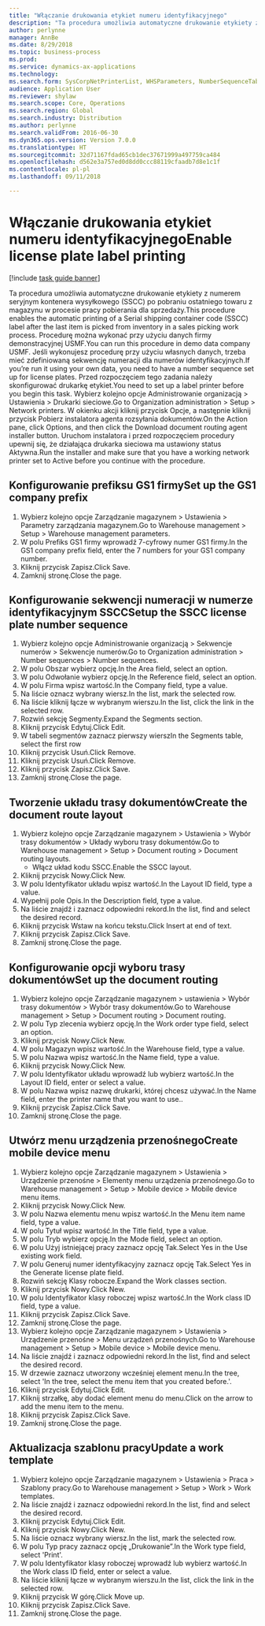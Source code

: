 ```yaml
--- 
title: "Włączanie drukowania etykiet numeru identyfikacyjnego"
description: "Ta procedura umożliwia automatyczne drukowanie etykiety z numerem seryjnym kontenera wysyłkowego (SSCC) po pobraniu ostatniego towaru z magazynu w procesie pracy pobierania dla sprzedaży."
author: perlynne
manager: AnnBe
ms.date: 8/29/2018
ms.topic: business-process
ms.prod: 
ms.service: dynamics-ax-applications
ms.technology: 
ms.search.form: SysCorpNetPrinterList, WHSParameters, NumberSequenceTableListPage, NumberSequenceDetails, WHSDocumentRoutingLayout, WHSDocumentRouting, WHSRFMenuItem, WHSRFMenu, WHSWorkTemplateTable
audience: Application User
ms.reviewer: shylaw
ms.search.scope: Core, Operations
ms.search.region: Global
ms.search.industry: Distribution
ms.author: perlynne
ms.search.validFrom: 2016-06-30
ms.dyn365.ops.version: Version 7.0.0
ms.translationtype: HT
ms.sourcegitcommit: 32d71167fdad65cb1dec37671999a497759ca484
ms.openlocfilehash: d562e3a757ed0d8dd0ccc88119cfaadb7d8e1c1f
ms.contentlocale: pl-pl
ms.lasthandoff: 09/11/2018

---
```

# <a name="enable-license-plate-label-printing"></a><span data-ttu-id="4246a-103">Włączanie drukowania etykiet numeru identyfikacyjnego</span><span class="sxs-lookup"><span data-stu-id="4246a-103">Enable license plate label printing</span></span>

[!include [task guide banner](../../includes/task-guide-banner.md)]

<span data-ttu-id="4246a-104">Ta procedura umożliwia automatyczne drukowanie etykiety z numerem seryjnym kontenera wysyłkowego (SSCC) po pobraniu ostatniego towaru z magazynu w procesie pracy pobierania dla sprzedaży.</span><span class="sxs-lookup"><span data-stu-id="4246a-104">This procedure enables the automatic printing of a Serial shipping container code (SSCC) label after the last item is picked from inventory in a sales picking work process.</span></span> <span data-ttu-id="4246a-105">Procedurę można wykonać przy użyciu danych firmy demonstracyjnej USMF.</span><span class="sxs-lookup"><span data-stu-id="4246a-105">You can run this procedure in demo data company USMF.</span></span> <span data-ttu-id="4246a-106">Jeśli wykonujesz procedurę przy użyciu własnych danych, trzeba mieć zdefiniowaną sekwencję numeracji dla numerów identyfikacyjnych.</span><span class="sxs-lookup"><span data-stu-id="4246a-106">If you’re run it using your own data, you need to have a number sequence set up for license plates.</span></span> <span data-ttu-id="4246a-107">Przed rozpoczęciem tego zadania należy skonfigurować drukarkę etykiet.</span><span class="sxs-lookup"><span data-stu-id="4246a-107">You need to set up a label printer before you begin this task.</span></span> <span data-ttu-id="4246a-108">Wybierz kolejno opcje Administrowanie organizacją > Ustawienia > Drukarki sieciowe.</span><span class="sxs-lookup"><span data-stu-id="4246a-108">Go to Organization administration > Setup > Network printers.</span></span> <span data-ttu-id="4246a-109">W okienku akcji kliknij przycisk Opcje, a następnie kliknij przycisk Pobierz instalatora agenta rozsyłania dokumentów.</span><span class="sxs-lookup"><span data-stu-id="4246a-109">On the Action pane, click Options, and then click the Download document routing agent installer button.</span></span> <span data-ttu-id="4246a-110">Uruchom instalatora i przed rozpoczęciem procedury upewnij się, że działająca drukarka sieciowa ma ustawiony status Aktywna.</span><span class="sxs-lookup"><span data-stu-id="4246a-110">Run the installer and make sure that you have a working network printer set to Active before you continue with the procedure.</span></span>


## <a name="set-up-the-gs1-company-prefix"></a><span data-ttu-id="4246a-111">Konfigurowanie prefiksu GS1 firmy</span><span class="sxs-lookup"><span data-stu-id="4246a-111">Set up the GS1 company prefix</span></span>
1. <span data-ttu-id="4246a-112">Wybierz kolejno opcje Zarządzanie magazynem > Ustawienia > Parametry zarządzania magazynem.</span><span class="sxs-lookup"><span data-stu-id="4246a-112">Go to Warehouse management > Setup > Warehouse management parameters.</span></span>
2. <span data-ttu-id="4246a-113">W polu Prefiks GS1 firmy wprowadź 7-cyfrowy numer GS1 firmy.</span><span class="sxs-lookup"><span data-stu-id="4246a-113">In the GS1 company prefix field, enter the 7 numbers for your GS1 company number.</span></span>
3. <span data-ttu-id="4246a-114">Kliknij przycisk Zapisz.</span><span class="sxs-lookup"><span data-stu-id="4246a-114">Click Save.</span></span>
4. <span data-ttu-id="4246a-115">Zamknij stronę.</span><span class="sxs-lookup"><span data-stu-id="4246a-115">Close the page.</span></span>

## <a name="setup-the-sscc-license-plate-number-sequence"></a><span data-ttu-id="4246a-116">Konfigurowanie sekwencji numeracji w numerze identyfikacyjnym SSCC</span><span class="sxs-lookup"><span data-stu-id="4246a-116">Setup the SSCC license plate number sequence</span></span>
1. <span data-ttu-id="4246a-117">Wybierz kolejno opcje Administrowanie organizacją > Sekwencje numerów > Sekwencje numerów.</span><span class="sxs-lookup"><span data-stu-id="4246a-117">Go to Organization administration > Number sequences > Number sequences.</span></span>
2. <span data-ttu-id="4246a-118">W polu Obszar wybierz opcję.</span><span class="sxs-lookup"><span data-stu-id="4246a-118">In the Area field, select an option.</span></span>
3. <span data-ttu-id="4246a-119">W polu Odwołanie wybierz opcję.</span><span class="sxs-lookup"><span data-stu-id="4246a-119">In the Reference field, select an option.</span></span>
4. <span data-ttu-id="4246a-120">W polu Firma wpisz wartość.</span><span class="sxs-lookup"><span data-stu-id="4246a-120">In the Company field, type a value.</span></span>
5. <span data-ttu-id="4246a-121">Na liście oznacz wybrany wiersz.</span><span class="sxs-lookup"><span data-stu-id="4246a-121">In the list, mark the selected row.</span></span>
6. <span data-ttu-id="4246a-122">Na liście kliknij łącze w wybranym wierszu.</span><span class="sxs-lookup"><span data-stu-id="4246a-122">In the list, click the link in the selected row.</span></span>
7. <span data-ttu-id="4246a-123">Rozwiń sekcję Segmenty.</span><span class="sxs-lookup"><span data-stu-id="4246a-123">Expand the Segments section.</span></span>
8. <span data-ttu-id="4246a-124">Kliknij przycisk Edytuj.</span><span class="sxs-lookup"><span data-stu-id="4246a-124">Click Edit.</span></span>
9. <span data-ttu-id="4246a-125">W tabeli segmentów zaznacz pierwszy wiersz</span><span class="sxs-lookup"><span data-stu-id="4246a-125">In the Segments table, select the first row</span></span>
10. <span data-ttu-id="4246a-126">Kliknij przycisk Usuń.</span><span class="sxs-lookup"><span data-stu-id="4246a-126">Click Remove.</span></span>
11. <span data-ttu-id="4246a-127">Kliknij przycisk Usuń.</span><span class="sxs-lookup"><span data-stu-id="4246a-127">Click Remove.</span></span>
12. <span data-ttu-id="4246a-128">Kliknij przycisk Zapisz.</span><span class="sxs-lookup"><span data-stu-id="4246a-128">Click Save.</span></span>
13. <span data-ttu-id="4246a-129">Zamknij stronę.</span><span class="sxs-lookup"><span data-stu-id="4246a-129">Close the page.</span></span>

## <a name="create-the-document-route-layout"></a><span data-ttu-id="4246a-130">Tworzenie układu trasy dokumentów</span><span class="sxs-lookup"><span data-stu-id="4246a-130">Create the document route layout</span></span>
1. <span data-ttu-id="4246a-131">Wybierz kolejno opcje Zarządzanie magazynem > Ustawienia > Wybór trasy dokumentów > Układy wyboru trasy dokumentów.</span><span class="sxs-lookup"><span data-stu-id="4246a-131">Go to Warehouse management > Setup > Document routing > Document routing layouts.</span></span>
    * <span data-ttu-id="4246a-132">Włącz układ kodu SSCC.</span><span class="sxs-lookup"><span data-stu-id="4246a-132">Enable the SSCC layout.</span></span>  
2. <span data-ttu-id="4246a-133">Kliknij przycisk Nowy.</span><span class="sxs-lookup"><span data-stu-id="4246a-133">Click New.</span></span>
3. <span data-ttu-id="4246a-134">W polu Identyfikator układu wpisz wartość.</span><span class="sxs-lookup"><span data-stu-id="4246a-134">In the Layout ID field, type a value.</span></span>
4. <span data-ttu-id="4246a-135">Wypełnij pole Opis.</span><span class="sxs-lookup"><span data-stu-id="4246a-135">In the Description field, type a value.</span></span>
5. <span data-ttu-id="4246a-136">Na liście znajdź i zaznacz odpowiedni rekord.</span><span class="sxs-lookup"><span data-stu-id="4246a-136">In the list, find and select the desired record.</span></span>
6. <span data-ttu-id="4246a-137">Kliknij przycisk Wstaw na końcu tekstu.</span><span class="sxs-lookup"><span data-stu-id="4246a-137">Click Insert at end of text.</span></span>
7. <span data-ttu-id="4246a-138">Kliknij przycisk Zapisz.</span><span class="sxs-lookup"><span data-stu-id="4246a-138">Click Save.</span></span>
8. <span data-ttu-id="4246a-139">Zamknij stronę.</span><span class="sxs-lookup"><span data-stu-id="4246a-139">Close the page.</span></span>

## <a name="set-up-the-document-routing"></a><span data-ttu-id="4246a-140">Konfigurowanie opcji wyboru trasy dokumentów</span><span class="sxs-lookup"><span data-stu-id="4246a-140">Set up the document routing</span></span>
1. <span data-ttu-id="4246a-141">Wybierz kolejno opcje Zarządzanie magazynem > ustawienia > Wybór trasy dokumentów > Wybór trasy dokumentów.</span><span class="sxs-lookup"><span data-stu-id="4246a-141">Go to Warehouse management > Setup > Document routing > Document routing.</span></span>
2. <span data-ttu-id="4246a-142">W polu Typ zlecenia wybierz opcję.</span><span class="sxs-lookup"><span data-stu-id="4246a-142">In the Work order type field, select an option.</span></span>
3. <span data-ttu-id="4246a-143">Kliknij przycisk Nowy.</span><span class="sxs-lookup"><span data-stu-id="4246a-143">Click New.</span></span>
4. <span data-ttu-id="4246a-144">W polu Magazyn wpisz wartość.</span><span class="sxs-lookup"><span data-stu-id="4246a-144">In the Warehouse field, type a value.</span></span>
5. <span data-ttu-id="4246a-145">W polu Nazwa wpisz wartość.</span><span class="sxs-lookup"><span data-stu-id="4246a-145">In the Name field, type a value.</span></span>
6. <span data-ttu-id="4246a-146">Kliknij przycisk Nowy.</span><span class="sxs-lookup"><span data-stu-id="4246a-146">Click New.</span></span>
7. <span data-ttu-id="4246a-147">W polu Identyfikator układu wprowadź lub wybierz wartość.</span><span class="sxs-lookup"><span data-stu-id="4246a-147">In the Layout ID field, enter or select a value.</span></span>
8. <span data-ttu-id="4246a-148">W polu Nazwa wpisz nazwę drukarki, której chcesz używać.</span><span class="sxs-lookup"><span data-stu-id="4246a-148">In the Name field, enter the printer name that you want to use..</span></span>
9. <span data-ttu-id="4246a-149">Kliknij przycisk Zapisz.</span><span class="sxs-lookup"><span data-stu-id="4246a-149">Click Save.</span></span>
10. <span data-ttu-id="4246a-150">Zamknij stronę.</span><span class="sxs-lookup"><span data-stu-id="4246a-150">Close the page.</span></span>

## <a name="create-mobile-device-menu"></a><span data-ttu-id="4246a-151">Utwórz menu urządzenia przenośnego</span><span class="sxs-lookup"><span data-stu-id="4246a-151">Create mobile device menu</span></span>
1. <span data-ttu-id="4246a-152">Wybierz kolejno opcje Zarządzanie magazynem > Ustawienia > Urządzenie przenośne > Elementy menu urządzenia przenośnego.</span><span class="sxs-lookup"><span data-stu-id="4246a-152">Go to Warehouse management > Setup > Mobile device > Mobile device menu items.</span></span>
2. <span data-ttu-id="4246a-153">Kliknij przycisk Nowy.</span><span class="sxs-lookup"><span data-stu-id="4246a-153">Click New.</span></span>
3. <span data-ttu-id="4246a-154">W polu Nazwa elementu menu wpisz wartość.</span><span class="sxs-lookup"><span data-stu-id="4246a-154">In the Menu item name field, type a value.</span></span>
4. <span data-ttu-id="4246a-155">W polu Tytuł wpisz wartość.</span><span class="sxs-lookup"><span data-stu-id="4246a-155">In the Title field, type a value.</span></span>
5. <span data-ttu-id="4246a-156">W polu Tryb wybierz opcję.</span><span class="sxs-lookup"><span data-stu-id="4246a-156">In the Mode field, select an option.</span></span>
6. <span data-ttu-id="4246a-157">W polu Użyj istniejącej pracy zaznacz opcję Tak.</span><span class="sxs-lookup"><span data-stu-id="4246a-157">Select Yes in the Use existing work field.</span></span>
7. <span data-ttu-id="4246a-158">W polu Generuj numer identyfikacyjny zaznacz opcję Tak.</span><span class="sxs-lookup"><span data-stu-id="4246a-158">Select Yes in the Generate license plate field.</span></span>
8. <span data-ttu-id="4246a-159">Rozwiń sekcję Klasy robocze.</span><span class="sxs-lookup"><span data-stu-id="4246a-159">Expand the Work classes section.</span></span>
9. <span data-ttu-id="4246a-160">Kliknij przycisk Nowy.</span><span class="sxs-lookup"><span data-stu-id="4246a-160">Click New.</span></span>
10. <span data-ttu-id="4246a-161">W polu Identyfikator klasy roboczej wpisz wartość.</span><span class="sxs-lookup"><span data-stu-id="4246a-161">In the Work class ID field, type a value.</span></span>
11. <span data-ttu-id="4246a-162">Kliknij przycisk Zapisz.</span><span class="sxs-lookup"><span data-stu-id="4246a-162">Click Save.</span></span>
12. <span data-ttu-id="4246a-163">Zamknij stronę.</span><span class="sxs-lookup"><span data-stu-id="4246a-163">Close the page.</span></span>
13. <span data-ttu-id="4246a-164">Wybierz kolejno opcje Zarządzanie magazynem > Ustawienia > Urządzenie przenośne > Menu urządzeń przenośnych.</span><span class="sxs-lookup"><span data-stu-id="4246a-164">Go to Warehouse management > Setup > Mobile device > Mobile device menu.</span></span>
14. <span data-ttu-id="4246a-165">Na liście znajdź i zaznacz odpowiedni rekord.</span><span class="sxs-lookup"><span data-stu-id="4246a-165">In the list, find and select the desired record.</span></span>
15. <span data-ttu-id="4246a-166">W drzewie zaznacz utworzony wcześniej element menu.</span><span class="sxs-lookup"><span data-stu-id="4246a-166">In the tree, select 'In the tree, select the menu item that you created before.'.</span></span>
16. <span data-ttu-id="4246a-167">Kliknij przycisk Edytuj.</span><span class="sxs-lookup"><span data-stu-id="4246a-167">Click Edit.</span></span>
17. <span data-ttu-id="4246a-168">Kliknij strzałkę, aby dodać element menu do menu.</span><span class="sxs-lookup"><span data-stu-id="4246a-168">Click on the arrow to add the menu item to the menu.</span></span>
18. <span data-ttu-id="4246a-169">Kliknij przycisk Zapisz.</span><span class="sxs-lookup"><span data-stu-id="4246a-169">Click Save.</span></span>
19. <span data-ttu-id="4246a-170">Zamknij stronę.</span><span class="sxs-lookup"><span data-stu-id="4246a-170">Close the page.</span></span>

## <a name="update-a-work-template"></a><span data-ttu-id="4246a-171">Aktualizacja szablonu pracy</span><span class="sxs-lookup"><span data-stu-id="4246a-171">Update a work template</span></span>
1. <span data-ttu-id="4246a-172">Wybierz kolejno opcje Zarządzanie magazynem > Ustawienia > Praca > Szablony pracy.</span><span class="sxs-lookup"><span data-stu-id="4246a-172">Go to Warehouse management > Setup > Work > Work templates.</span></span>
2. <span data-ttu-id="4246a-173">Na liście znajdź i zaznacz odpowiedni rekord.</span><span class="sxs-lookup"><span data-stu-id="4246a-173">In the list, find and select the desired record.</span></span>
3. <span data-ttu-id="4246a-174">Kliknij przycisk Edytuj.</span><span class="sxs-lookup"><span data-stu-id="4246a-174">Click Edit.</span></span>
4. <span data-ttu-id="4246a-175">Kliknij przycisk Nowy.</span><span class="sxs-lookup"><span data-stu-id="4246a-175">Click New.</span></span>
5. <span data-ttu-id="4246a-176">Na liście oznacz wybrany wiersz.</span><span class="sxs-lookup"><span data-stu-id="4246a-176">In the list, mark the selected row.</span></span>
6. <span data-ttu-id="4246a-177">W polu Typ pracy zaznacz opcję „Drukowanie”.</span><span class="sxs-lookup"><span data-stu-id="4246a-177">In the Work type field, select 'Print'.</span></span>
7. <span data-ttu-id="4246a-178">W polu Identyfikator klasy roboczej wprowadź lub wybierz wartość.</span><span class="sxs-lookup"><span data-stu-id="4246a-178">In the Work class ID field, enter or select a value.</span></span>
8. <span data-ttu-id="4246a-179">Na liście kliknij łącze w wybranym wierszu.</span><span class="sxs-lookup"><span data-stu-id="4246a-179">In the list, click the link in the selected row.</span></span>
9. <span data-ttu-id="4246a-180">Kliknij przycisk W górę.</span><span class="sxs-lookup"><span data-stu-id="4246a-180">Click Move up.</span></span>
10. <span data-ttu-id="4246a-181">Kliknij przycisk Zapisz.</span><span class="sxs-lookup"><span data-stu-id="4246a-181">Click Save.</span></span>
11. <span data-ttu-id="4246a-182">Zamknij stronę.</span><span class="sxs-lookup"><span data-stu-id="4246a-182">Close the page.</span></span>


